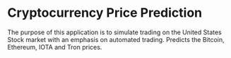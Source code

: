 # Cryptocurrency Price Prediction
The purpose of this application is to simulate trading on the United States 
Stock market with an emphasis on automated trading.
Predicts the Bitcoin, Ethereum, IOTA and Tron prices.
